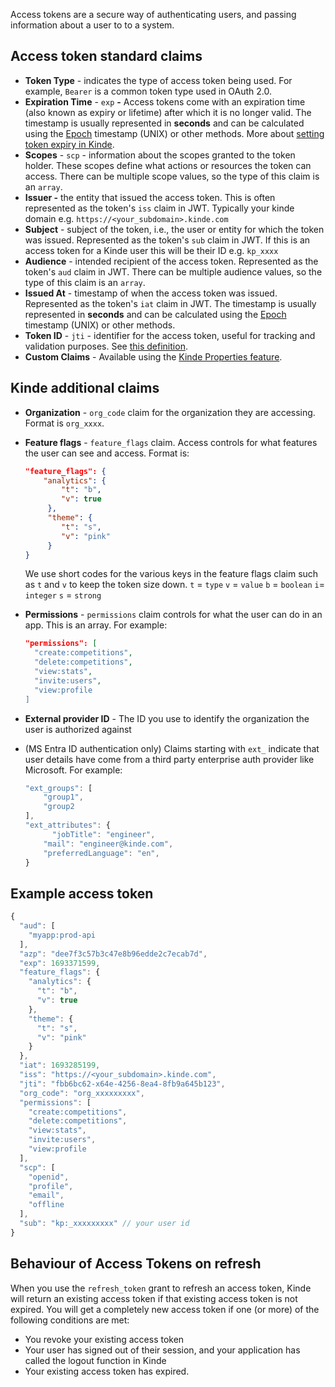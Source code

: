 
Access tokens are a secure way of authenticating users, and passing information about a user to to a system.

## Access token standard claims

- **Token Type** - indicates the type of access token being used. For example, `Bearer` is a common token type used in OAuth 2.0.
- **Expiration Time** - `exp` **-** Access tokens come with an expiration time (also known as expiry or lifetime) after which it is no longer valid. The timestamp is usually represented in **seconds** and can be calculated using the [Epoch](https://www.epochconverter.com/) timestamp (UNIX) or other methods. More about [setting token expiry in Kinde](/build/tokens/configure-tokens/).
- **Scopes** - `scp` - information about the scopes granted to the token holder. These scopes define what actions or resources the token can access. There can be multiple scope values, so the type of this claim is an `array`.
- **Issuer -** the entity that issued the access token. This is often represented as the token's `iss` claim in JWT. Typically your kinde domain e.g. `https://<your_subdomain>.kinde.com`
- **Subject** - subject of the token, i.e., the user or entity for which the token was issued. Represented as the token's `sub` claim in JWT. If this is an access token for a Kinde user this will be their ID e.g. `kp_xxxx`
- **Audience** - intended recipient of the access token. Represented as the token's `aud` claim in JWT. There can be multiple audience values, so the type of this claim is an `array`.
- **Issued At** - timestamp of when the access token was issued. Represented as the token's `iat` claim in JWT. The timestamp is usually represented in **seconds** and can be calculated using the [Epoch](https://www.epochconverter.com/) timestamp (UNIX) or other methods.
- **Token ID** - `jti` - identifier for the access token, useful for tracking and validation purposes. See [this definition](https://www.rfc-editor.org/rfc/rfc7519#section-4.1.7).
- **Custom Claims** - Available using the [Kinde Properties feature](/properties/work-with-properties/properties-in-tokens/).

## Kinde additional claims

- **Organization** - `org_code` claim for the organization they are accessing. Format is `org_xxxx`.
- **Feature flags** - `feature_flags` claim. Access controls for what features the user can see and access. Format is:

  ```json
  "feature_flags": {
      "analytics": {
          "t": "b",
          "v": true
       },
  	   "theme": {
          "t": "s",
          "v": "pink"
       }
  }
  ```

  We use short codes for the various keys in the feature flags claim such as `t` and `v` to keep the token size down.
  `t` = `type`
  `v` = `value`
  `b` = `boolean`
  `i`= `integer`
  `s` = `strong`

- **Permissions** - `permissions` claim controls for what the user can do in an app. This is an array. For example:

  ```json
  "permissions": [
  	"create:competitions",
  	"delete:competitions",
  	"view:stats",
  	"invite:users",
  	"view:profile
  ]
  ```

- **External provider ID** - The ID you use to identify the organization the user is authorized against

- (MS Entra ID authentication only) Claims starting with `ext_` indicate that user details have come from a third party enterprise auth provider like Microsoft. For example:

  ```jsx
  "ext_groups": [
      "group1",
      "group2
  ],
  "ext_attributes": {
  		"jobTitle": "engineer",
      "mail": "engineer@kinde.com",
      "preferredLanguage": "en",
  }

  ```

## Example access token

```jsx
{
  "aud": [
    "myapp:prod-api
  ],
  "azp": "dee7f3c57b3c47e8b96edde2c7ecab7d",
  "exp": 1693371599,
  "feature_flags": {
    "analytics": {
      "t": "b",
      "v": true
    },
    "theme": {
      "t": "s",
      "v": "pink"
    }
  },
  "iat": 1693285199,
  "iss": "https://<your_subdomain>.kinde.com",
  "jti": "fbb6bc62-x64e-4256-8ea4-8fb9a645b123",
  "org_code": "org_xxxxxxxxx",
  "permissions": [
    "create:competitions",
    "delete:competitions",
    "view:stats",
    "invite:users",
    "view:profile
  ],
  "scp": [
    "openid",
    "profile",
    "email",
    "offline
  ],
  "sub": "kp:_xxxxxxxxx" // your user id
}
```

## Behaviour of Access Tokens on refresh

When you use the `refresh_token` grant to refresh an access token, Kinde will return an existing access token if that existing access token is not expired. You will get a completely new access token if one (or more) of the following conditions are met:

- You revoke your existing access token
- Your user has signed out of their session, and your application has called the logout function in Kinde
- Your existing access token has expired.
